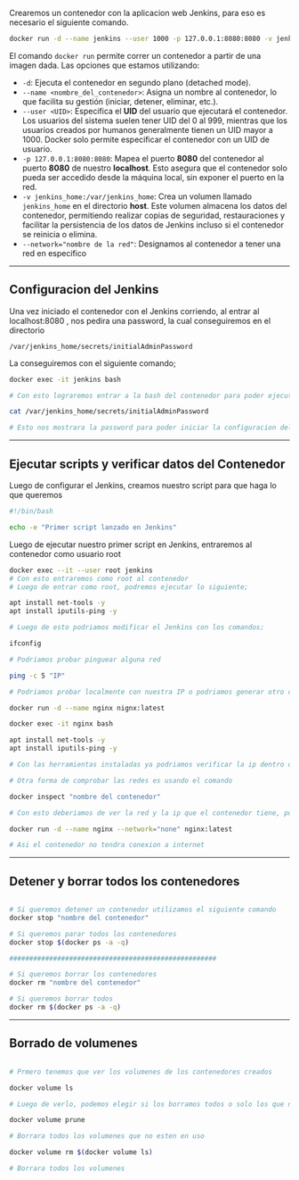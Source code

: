 
Crearemos un contenedor con la aplicacion web Jenkins, para eso es necesario el siguiente comando. 

``` bash
docker run -d --name jenkins --user 1000 -p 127.0.0.1:8080:8080 -v jenkins_home:/var/jenkins_home jenkins/jenkins:latest
```

El comando `docker run` permite correr un contenedor a partir de una imagen dada. Las opciones que estamos utilizando:

- `-d`: Ejecuta el contenedor en segundo plano (detached mode).
- `--name <nombre_del_contenedor>`: Asigna un nombre al contenedor, lo que facilita su gestión (iniciar, detener, eliminar, etc.).
- `--user <UID>`: Especifica el **UID** del usuario que ejecutará el contenedor. Los usuarios del sistema suelen tener UID del 0 al 999, mientras que los usuarios creados por humanos generalmente tienen un UID mayor a 1000. Docker solo permite especificar el contenedor con un UID de usuario.
- `-p 127.0.0.1:8080:8080`: Mapea el puerto **8080** del contenedor al puerto **8080** de nuestro **localhost**. Esto asegura que el contenedor solo pueda ser accedido desde la máquina local, sin exponer el puerto en la red.
- `-v jenkins_home:/var/jenkins_home`: Crea un volumen llamado `jenkins_home` en el directorio **host**. Este volumen almacena los datos del contenedor, permitiendo realizar copias de seguridad, restauraciones y facilitar la persistencia de los datos de Jenkins incluso si el contenedor se reinicia o elimina.
-  `--network="nombre de la red"`: Designamos al contenedor a tener una red en especifico
-------

## Configuracion del Jenkins

Una vez iniciado el contenedor con el Jenkins corriendo, al entrar al localhost:8080 , nos pedira una password, la cual conseguiremos en el directorio 

`/var/jenkins_home/secrets/initialAdminPassword`

La conseguiremos con el siguiente comando; 

``` bash
docker exec -it jenkins bash 

# Con esto lograremos entrar a la bash del contenedor para poder ejecutar el siguiente comando; 

cat /var/jenkins_home/secrets/initialAdminPassword

# Esto nos mostrara la password para poder iniciar la configuracion del Jenkins

```

----
## Ejecutar scripts y verificar datos del Contenedor

Luego de configurar el Jenkins, creamos nuestro script para que haga lo que queremos 

``` bash
#!/bin/bash

echo -e "Primer script lanzado en Jenkins"

``` 

Luego de ejecutar nuestro primer script en Jenkins, entraremos al contenedor como usuario root

```bash
docker exec --it --user root jenkins
# Con esto entraremos como root al contenedor
# Luego de entrar como root, podremos ejecutar lo siguiente; 

apt install net-tools -y
apt install iputils-ping -y

# Luego de esto podriamos modificar el Jenkins con los comandos;

ifconfig 

# Podriamos probar pinguear alguna red

ping -c 5 "IP"

# Podriamos probar localmente con nuestra IP o podriamos generar otro contenedor

```

``` bash
docker run -d --name nginx nignx:latest 

docker exec -it nginx bash

apt install net-tools -y
apt install iputils-ping -y

# Con las herramientas instaladas ya podriamos verificar la ip dentro del contenedor 

# Otra forma de comprobar las redes es usando el comando 

docker inspect "nombre del contenedor"

# Con esto deberiamos de ver la red y la ip que el contenedor tiene, por defecto tienen la red bridge los contenedores, asi que deberian de poder verse. 

docker run -d --name nginx --network="none" nginx:latest

# Asi el contenedor no tendra conexion a internet

```
----

## Detener y borrar todos los contenedores


``` bash

# Si queremos detener un contenedor utilizamos el siguiente comando
docker stop "nombre del contenedor"

# Si queremos parar todos los contenedores
docker stop $(docker ps -a -q)

####################################################

# Si queremos borrar los contenedores 
docker rm "nombre del contenedor"

# Si queremos borrar todos
docker rm $(docker ps -a -q)

```

----

## Borrado de volumenes 

``` bash

# Prmero tenemos que ver los volumenes de los contenedores creados 

docker volume ls

# Luego de verlo, podemos elegir si los borramos todos o solo los que no estan en uso

docker volume prune 

# Borrara todos los volumenes que no esten en uso

docker volume rm $(docker volume ls)

# Borrara todos los volumenes

```

